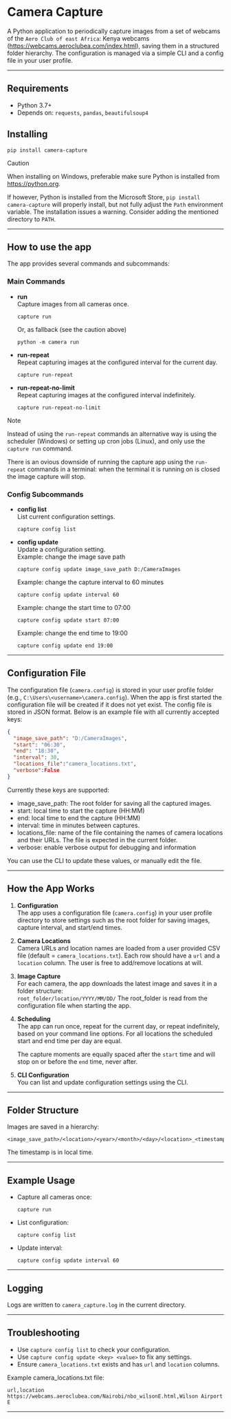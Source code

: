 # Camera Capture

A Python application to periodically capture images from a set of webcams of the `Aero Club of east Africa`: Kenya webcams (https://webcams.aeroclubea.com/index.html), saving them in a structured folder hierarchy. The configuration is managed via a simple CLI and a config file in your user profile.

---

## Requirements

- Python 3.7+
- Depends on: `requests`, `pandas`, `beautifulsoup4`

## Installing

```
pip install camera-capture
```

> [!CAUTION]
>
> When installing on Windows, preferable make sure Python is installed from https://python.org.
>
> If however, Python is installed from the Microsoft Store, `pip install camera-capture` will properly install, but not fully adjust the `Path` environment variable.
> The installation issues a warning. Consider adding the mentioned directory to `PATH`.

---

## How to use the app

The app provides several commands and subcommands:

### Main Commands

- **run**  
  Capture images from all cameras once.

  ```
  capture run
  ```

  Or, as fallback (see the caution above)

  ```
  python -m camera run
  ```

- **run-repeat**  
  Repeat capturing images at the configured interval for the current day.

  ```
  capture run-repeat
  ```

- **run-repeat-no-limit**  
  Repeat capturing images at the configured interval indefinitely.
  ```
  capture run-repeat-no-limit
  ```

> [!NOTE]
>
> Instead of using the `run-repeat` commands an alternative way is using the scheduler (Windows) or setting up cron jobs (Linux), and only use the `capture run` command.
>
> There is an ovious downside of running the capture app using the `run-repeat` commands in a terminal: when the terminal it is running on is closed the image capture will stop.

### Config Subcommands

- **config list**  
  List current configuration settings.

  ```
  capture config list
  ```

- **config update <key> <value>**  
  Update a configuration setting.  
  Example: change the image save path
  ```
  capture config update image_save_path D:/CameraImages
  ```
  Example: change the capture interval to 60 minutes
  ```
  capture config update interval 60
  ```
  Example: change the start time to 07:00
  ```
  capture config update start 07:00
  ```
  Example: change the end time to 19:00
  ```
  capture config update end 19:00
  ```

---

## Configuration File

The configuration file (`camera.config`) is stored in your user profile folder (e.g., `C:\Users\<username>\camera.config`).
When the app is first started the configuration file will be created if it does not yet exist.
The config file is stored in JSON format. Below is an example file with all currently accepted keys:

```json
{
  "image_save_path": "D:/CameraImages",
  "start": "06:30",
  "end": "18:30",
  "interval": 30,
  "locations_file":"camera_locations.txt",
  "verbose":False
}
```

Currently these keys are supported:

- image_save_path: The root folder for saving all the captured images.
- start: local time to start the capture (HH:MM)
- end: local time to end the capture (HH:MM)
- interval: time in minutes between captures.
- locations_file: name of the file containing the names of camera locations and their URLs. The file is expected in the current folder.
- verbose: enable verbose output for debugging and information

You can use the CLI to update these values, or manually edit the file.

---

## How the App Works

1. **Configuration**  
   The app uses a configuration file (`camera.config`) in your user profile directory to store settings such as the root folder for saving images, capture interval, and start/end times.

2. **Camera Locations**  
   Camera URLs and location names are loaded from a user provided CSV file (default = `camera_locations.txt`). Each row should have a `url` and a `location` column. The user is free to add/remove locations at will.

3. **Image Capture**  
   For each camera, the app downloads the latest image and saves it in a folder structure:  
   `root_folder/location/YYYY/MM/DD/`
   The root_folder is read from the configuration file when starting the app.

4. **Scheduling**  
   The app can run once, repeat for the current day, or repeat indefinitely, based on your command line options. For all locations the scheduled start and end time per day are equal.

   The capture moments are equally spaced after the `start` time and will stop
   on or before the `end` time, never after.

5. **CLI Configuration**  
   You can list and update configuration settings using the CLI.

---

## Folder Structure

Images are saved in a hierarchy:

```
<image_save_path>/<location>/<year>/<month>/<day>/<location>_<timestamp>.jpg
```

The timestamp is in local time.

---

## Example Usage

- Capture all cameras once:

  ```
  capture run
  ```

- List configuration:

  ```
  capture config list
  ```

- Update interval:
  ```
  capture config update interval 60
  ```

---

## Logging

Logs are written to `camera_capture.log` in the current directory.

---

## Troubleshooting

- Use `capture config list` to check your configuration.
- Use `capture config update <key> <value>` to fix any settings.
- Ensure `camera_locations.txt` exists and has `url` and `location` columns.

Example camera_locations.txt file:

```
url,location
https://webcams.aeroclubea.com/Nairobi/nbo_wilsonE.html,Wilson Airport E
```

---
